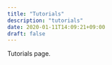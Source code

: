 ```yaml
---
title: "Tutorials"
description: "tutorials"
date: 2020-01-11T14:09:21+09:00
draft: false
---
```


Tutorials page.